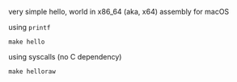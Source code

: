 very simple hello, world in x86_64 (aka, x64) assembly for macOS

using `printf`

```
make hello
```

using syscalls (no C dependency)

```
make helloraw
```
